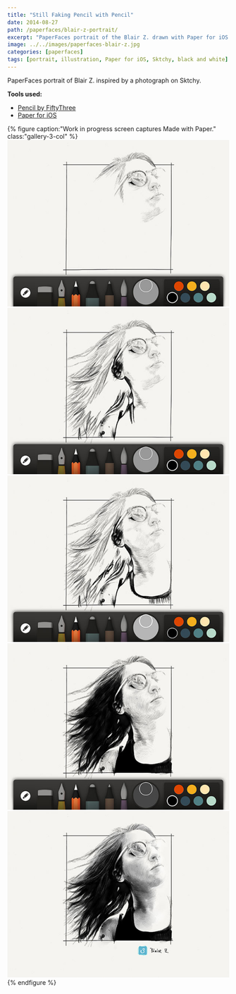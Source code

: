 ```yaml
---
title: "Still Faking Pencil with Pencil"
date: 2014-08-27
path: /paperfaces/blair-z-portrait/
excerpt: "PaperFaces portrait of the Blair Z. drawn with Paper for iOS on an iPad."
image: ../../images/paperfaces-blair-z.jpg
categories: [paperfaces]
tags: [portrait, illustration, Paper for iOS, Sktchy, black and white]
---
```


PaperFaces portrait of Blair Z. inspired by a photograph on Sktchy.

**Tools used:**

- [Pencil by FiftyThree](https://www.amazon.com/FiftyThree-Digital-Stylus-Pencil-iPhone/dp/B01JJBUYR4/ref=as_li_ss_tl?keywords=pencil+53&qid=1550586265&s=gateway&sr=8-3&linkCode=ll1&tag=mademist-20&linkId=0134793cb840affff60f2e45a7f64678&language=en_US)
- [Paper for iOS](https://paper.bywetransfer.com/)

{% figure caption:"Work in progress screen captures Made with Paper." class:"gallery-3-col" %}
[![Work in process screenshot](../../images/paperfaces-blair-z-process-1-600.jpg)](../../images/paperfaces-blair-z-process-1-lg.jpg) [![Work in process screenshot](../../images/paperfaces-blair-z-process-2-600.jpg)](../../images/paperfaces-blair-z-process-2-lg.jpg) [![Work in process screenshot](../../images/paperfaces-blair-z-process-3-600.jpg)](../../images/paperfaces-blair-z-process-3-lg.jpg) [![Work in process screenshot](../../images/paperfaces-blair-z-process-4-600.jpg)](../../images/paperfaces-blair-z-process-4-lg.jpg) [![Work in process screenshot](../../images/paperfaces-blair-z-process-5-600.jpg)](../../images/paperfaces-blair-z.jpg)
{% endfigure %}
